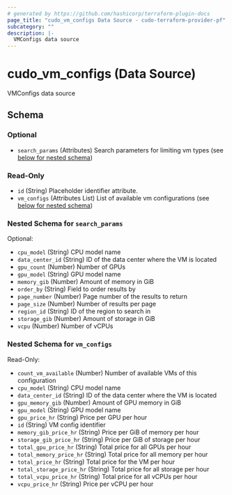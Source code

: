 ```yaml
---
# generated by https://github.com/hashicorp/terraform-plugin-docs
page_title: "cudo_vm_configs Data Source - cudo-terraform-provider-pf"
subcategory: ""
description: |-
  VMConfigs data source
---
```


# cudo_vm_configs (Data Source)

VMConfigs data source



<!-- schema generated by tfplugindocs -->
## Schema

### Optional

- `search_params` (Attributes) Search parameters for limiting vm types (see [below for nested schema](#nestedatt--search_params))

### Read-Only

- `id` (String) Placeholder identifier attribute.
- `vm_configs` (Attributes List) List of available vm configurations (see [below for nested schema](#nestedatt--vm_configs))

<a id="nestedatt--search_params"></a>
### Nested Schema for `search_params`

Optional:

- `cpu_model` (String) CPU model name
- `data_center_id` (String) ID of the data center where the VM is located
- `gpu_count` (Number) Number of GPUs
- `gpu_model` (String) GPU model name
- `memory_gib` (Number) Amount of memory in GiB
- `order_by` (String) Field to order results by
- `page_number` (Number) Page number of the results to return
- `page_size` (Number) Number of results per page
- `region_id` (String) ID of the region to search in
- `storage_gib` (Number) Amount of storage in GiB
- `vcpu` (Number) Number of vCPUs


<a id="nestedatt--vm_configs"></a>
### Nested Schema for `vm_configs`

Read-Only:

- `count_vm_available` (Number) Number of available VMs of this configuration
- `cpu_model` (String) CPU model name
- `data_center_id` (String) ID of the data center where the VM is located
- `gpu_memory_gib` (Number) Amount of GPU memory in GiB
- `gpu_model` (String) GPU model name
- `gpu_price_hr` (String) Price per GPU per hour
- `id` (String) VM config identifier
- `memory_gib_price_hr` (String) Price per GiB of memory per hour
- `storage_gib_price_hr` (String) Price per GiB of storage per hour
- `total_gpu_price_hr` (String) Total price for all GPUs per hour
- `total_memory_price_hr` (String) Total price for all memory per hour
- `total_price_hr` (String) Total price for the VM per hour
- `total_storage_price_hr` (String) Total price for all storage per hour
- `total_vcpu_price_hr` (String) Total price for all vCPUs per hour
- `vcpu_price_hr` (String) Price per vCPU per hour


